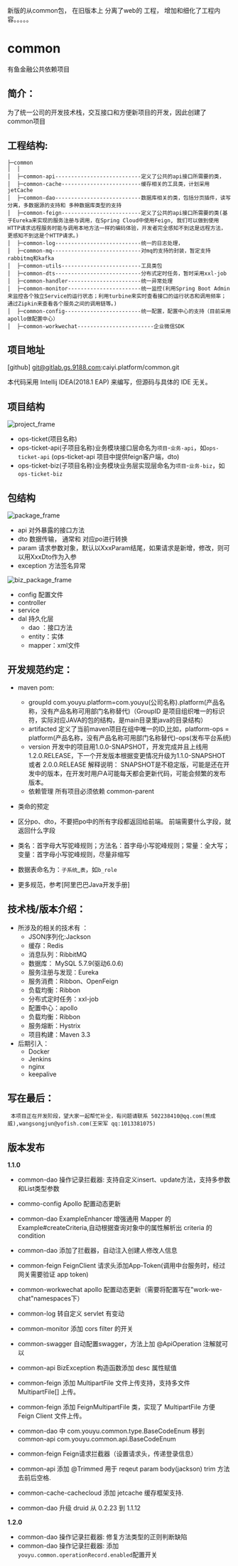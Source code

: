  新版的从common包， 在旧版本上 分离了web的 工程， 增加和细化了工程内容。。。。。
 
 # common
 
  有鱼金融公共依赖项目
 
 ## 简介：
  为了统一公司的开发技术栈，交互接口和方便新项目的开发，因此创建了common项目
 
 ## 工程结构:
 
 ```
 ├─common
 │  │  
 │  ├─common-api---------------------------定义了公共的api接口所需要的类，
 │  ├─common-cache-------------------------缓存相关的工具类，计划采用jetCache
 │  ├─common-dao---------------------------数据库相关的类，包括分页插件，读写分离，多数据源的支持和 多种数据库类型的支持
 │  ├─common-feign-------------------------定义了公共的api接口所需要的类(基于Eureka来实现的服务注册与调用，在Spring Cloud中使用Feign, 我们可以做到使用HTTP请求远程服务时能与调用本地方法一样的编码体验，开发者完全感知不到这是远程方法，更感知不到这是个HTTP请求。)
 │  ├─common-log---------------------------统一的日志处理，
 │  ├─common-mq----------------------------对mq的支持的封装，暂定支持rabbitmq和kafka
 │  ├─common-utils-------------------------工具类包
 │  ├─common-dts---------------------------分布式定时任务，暂时采用xxl-job
 │  ├─common-handler-----------------------统一异常处理
 │  ├─common-monitor-----------------------统一监控(利用Spring Boot Admin 来监控各个独立Service的运行状态；利用turbine来实时查看接口的运行状态和调用频率；通过Zipkin来查看各个服务之间的调用链等。)
 │  ├─common-config------------------------统一配置，配置中心的支持（目前采用apollo做配置中心）
 │  ├─common-workwechat------------------------企业微信SDK
 ```
 
 ## 项目地址
 [github] git@gitlab.gs.9188.com:caiyi.platform/common.git
 
 
 本代码采用 Intellij IDEA(2018.1 EAP) 来编写，但源码与具体的 IDE 无关。
 
 ## 项目结构
 
   ![project_frame](pic/project_frame.png)
   
  - ops-ticket(项目名称)
  - ops-ticket-api(子项目名称)业务模块接口层命名为`项目`-`业务-api`，如`ops-ticket-api` (ops-ticket-api 项目中提供feign客户端，dto)
  - ops-ticket-biz(子项目名称)业务模块业务层实现层命名为`项目`-`业务-biz`，如`ops-ticket-biz`
  
 ## 包结构
 
  ![package_frame](pic/package_frame.png)
  
  - api 对外暴露的接口方法
  - dto 数据传输， 通常和 对应po进行转换
  - param 请求参数对象，默认以XxxParam结尾，如果请求是新增，修改，则可以用XxxDto作为入参
  - exception 方法签名异常
  
  ![biz_package_frame](pic/biz_package_frame.png)
  
  - config 配置文件
  - controller 
  - service 
  - dal 持久化层
    - dao   ：接口方法
    - entity：实体
    - mapper：xml文件 
    
 ## 开发规范约定：
 -  maven pom:
    -  groupId  com.youyu.platform=com.youyu(公司名称).platform(产品名称，没有产品名称可用部门名称替代)（GroupID 是项目组织唯一的标识符，实际对应JAVA的包的结构，是main目录里java的目录结构）
    -  artifacted 定义了当前maven项目在组中唯一的ID,比如，platform-ops = platform(产品名称，没有产品名称可用部门名称替代)-ops(发布平台系统)
    -  version 开发中的项目用1.0.0-SNAPSHOT，开发完成并且上线用1.2.0.RELEASE，下一个开发版本根据变更情况升级为1.1.0-SNAPSHOT 或者 2.0.0.RELEASE  解释说明： SNAPSHOT是不稳定版，可能是还在开发中的版本，在开发时用户A可能每天都会更新代码，可能会频繁的发布版本。
    -  依赖管理 所有项目必须依赖 common-parent
      
 -  类命的预定
 - 区分po、dto，不要把po中的所有字段都返回给前端。 前端需要什么字段，就返回什么字段
 - 类名：首字母大写驼峰规则；方法名：首字母小写驼峰规则；常量：全大写；变量：首字母小写驼峰规则，尽量非缩写
 - 数据表命名为：`子系统`_`表`，如`b_role`
 - 更多规范，参考[阿里巴巴Java开发手册]
 
 

  ## 技术栈/版本介绍：
  - 所涉及的相关的技术有 ：
      - JSON序列化:Jackson
      - 缓存：Redis
      - 消息队列：RibbitMQ
      - 数据库： MySQL 5.7.9(驱动6.0.6)
      - 服务注册与发现：Eureka 
      - 服务消费：Ribbon、OpenFeign
      - 负载均衡：Ribbon
      - 分布式定时任务：xxl-job
      - 配置中心：apollo
      - 负载均衡：Ribbon
      - 服务熔断：Hystrix
      - 项目构建：Maven 3.3
  - 后期引入：
      - Docker
      - Jenkins
      - nginx
      - keepalive
      
      
 
 ## 写在最后：
     本项目正在开发阶段，望大家一起帮忙补全，有问题请联系 502238410@qq.com(熊成威),wangsongjun@yofish.com(王宋军 qq:1013381075)

## 版本发布

**1.1.0**
- common-dao        操作记录拦截器: 支持自定义insert、update方法，支持多参数和List类型参数

- commo-config      Apollo 配置动态更新
- common-dao        ExampleEnhancer 增强通用 Mapper 的 Example#createCriteria,自动根据查询对象中的属性解析出 criteria 的 condition
- common-dao        添加了拦截器，自动注入创建人修改人信息
- common-feign      FeignClient 请求头添加App-Token(调用中台服务时，经过网关需要验证 app token)
- common-workwechat apollo 配置动态更新（需要将配置写在"work-we-chat"namespaces下）
- common-log        转自定义 servlet 有变动
- common-monitor    添加 cors filter 的开关
- common-swagger    自动配置swagger，方法上加 @ApiOperation 注解就可以
- common-api        BizException 构造函数添加 desc 属性赋值

- common-feign 添加 MultipartFile 文件上传支持，支持多文件 MultipartFile[] 上传。
- common-feign 添加 FeignMultipartFile 类，实现了 MultipartFile 方便 Feign Client 文件上传。

- common-dao 中 com.youyu.common.type.BaseCodeEnum 移到 common-api com.youyu.common.api.BaseCodeEnum
- common-feign Feign请求拦截器（设置请求头，传递登录信息）
- common-api 添加 @Trimmed 用于 reqeut param body(jackson) trim 方法去前后空格.
- common-cache-cachecloud 添加 jetcache 缓存框架支持. 
- common-dao 升级 druid 从 0.2.23 到 1.1.12


**1.2.0**
- common-dao        操作记录拦截器: 修复方法类型的正则判断缺陷
- common-dao        操作记录拦截器: 添加`youyu.common.operationRecord.enabled`配置开关